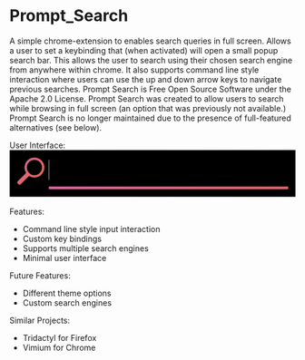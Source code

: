 # Prompt_Search
A simple chrome-extension to enables search queries in full screen. Allows a user to set a keybinding that (when activated) will open a small popup search bar. This allows the user to search using their chosen search engine from anywhere within chrome. It also supports command line style interaction where users can use the up and down arrow keys to navigate previous searches. Prompt Search is Free Open Source Software under the Apache 2.0 License. Prompt Search was created to allow users to search while browsing in full screen (an option that was previously not available.) Prompt Search is no longer maintained due to the presence of full-featured alternatives (see below).

User Interface:
![Prompt Search User Interface](Prompt_Search_UI_Example.png)

Features:
- Command line style input interaction
- Custom key bindings
- Supports multiple search engines
- Minimal user interface

Future Features:
- Different theme options
- Custom search engines

Similar Projects:
- Tridactyl for Firefox
- Vimium for Chrome
